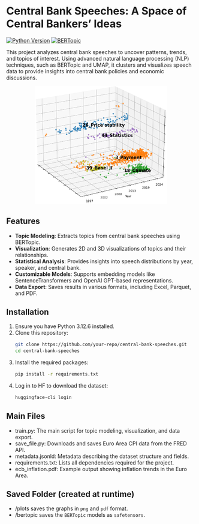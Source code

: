 # Central Bank Speeches: A Space of Central Bankers’ Ideas

[![Python Version](https://img.shields.io/badge/python-3.12.6-blue.svg)](https://www.python.org/downloads/release/python-3126/)
[![BERTopic](https://img.shields.io/badge/BERTopic-0.17.0-orange.svg)](https://github.com/MaartenGr/BERTopic)

This project analyzes central bank speeches to uncover patterns, trends, and topics of interest. Using advanced natural language processing (NLP) techniques, such as BERTopic and UMAP, it clusters and visualizes speech data to provide insights into central bank policies and economic discussions.

<p align="center">
  <img src="3d_topic.png" alt="3D Topic Visualization" width="70%">
</p>

## Features

- **Topic Modeling**: Extracts topics from central bank speeches using BERTopic.
- **Visualization**: Generates 2D and 3D visualizations of topics and their relationships.
- **Statistical Analysis**: Provides insights into speech distributions by year, speaker, and central bank.
- **Customizable Models**: Supports embedding models like SentenceTransformers and OpenAI GPT-based representations.
- **Data Export**: Saves results in various formats, including Excel, Parquet, and PDF.

## Installation

1. Ensure you have Python 3.12.6 installed.
2. Clone this repository:
   ```bash
   git clone https://github.com/your-repo/central-bank-speeches.git
   cd central-bank-speeches
    ```
3. Install the required packages:
   ```bash
   pip install -r requirements.txt
   ```
4. Log in to HF to download the dataset:
   ```bash
   huggingface-cli login
   ```

## Main Files
- train.py: The main script for topic modeling, visualization, and data export.
- save_file.py: Downloads and saves Euro Area CPI data from the FRED API.
- metadata.jsonld: Metadata describing the dataset structure and fields.
- requirements.txt: Lists all dependencies required for the project.
- ecb_inflation.pdf: Example output showing inflation trends in the Euro Area.

## Saved Folder (created at runtime)

- /plots saves the graphs in `png` and `pdf` format.
- /bertopic saves the `BERTopic` models as `safetensors`.